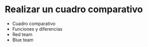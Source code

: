 # Realizar un cuadro comparativo
* Cuadro comparativo 
* Funciones y diferencias
* Red team
* Blue team
